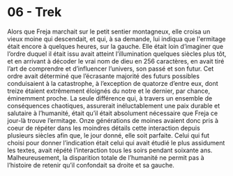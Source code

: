 # 06 - Trek

Alors que Freja marchait sur le petit sentier montagneux, elle croisa un vieux moine qui descendait, et qui, à sa demande, lui indiqua que l'ermitage était encore à quelques heures, sur la gauche. Elle était loin d’imaginer que l’ordre duquel il était issu avait atteint l’illumination quelques siècles plus tôt, et en arrivant à décoder le vrai nom de dieu en 256 caractères, en avait tiré l’art de comprendre et d’influencer l’univers, son passé et son futur. Cet ordre avait déterminé que l’écrasante majorité des futurs possibles conduisaient à la catastrophe, à l’exception de quatorze d’entre eux, dont treize étaient extrêmement éloignés du notre et le dernier, par chance, éminemment proche. La seule différence qui, à travers un ensemble de conséquences chaotiques, assurerait inéluctablement une paix durable et salutaire à l’humanité, était qu’il était absolument nécessaire que Freja ce jour-là trouve l’ermitage. Onze générations de moines avaient donc pris à coeur de répéter dans les moindres détails cette interaction depuis plusieurs siècles afin  que, le jour donné, elle soit parfaite. Celui qui fut choisi pour donner l’indication était celui qui avait étudié le plus assidument les textes, avait répété l’interaction tous les soirs pendant soixante ans. Malheureusement, la disparition totale de l’humanité ne permit pas à l’histoire de retenir qu’il confondait sa droite et sa gauche.
